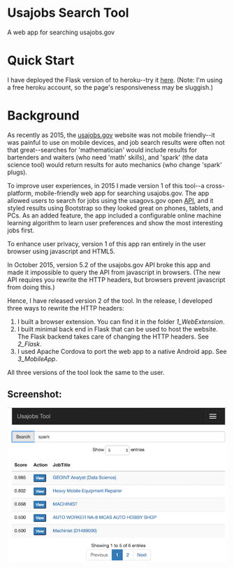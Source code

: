 # Usajobs Search Tool

A web app for searching usajobs.gov

# Quick Start

I have deployed the Flask version of to heroku--try it [here](https://usajobtool.herokuapp.com/).  (Note: I'm using a free heroku account, so the page's responsiveness may be sluggish.)

# Background

As recently as 2015, the [usajobs.gov](https://www.usajobs.gov) website
was not mobile friendly--it was painful to use on mobile devices, 
and job search results were often not 
that great--searches for 'mathematician' would include results for 
bartenders and waiters (who need 'math' skills), and 'spark' (the data science
tool) would return results for auto mechanics (who change 'spark' plugs).

To improve user experiences, in 2015 I made version 1 of this tool--a cross-platform, 
mobile-friendly web app for searching usajobs.gov. 
The app allowed users to search for jobs using the usagovs.gov open 
[API](https://developer.usajobs.gov/General), and it styled results using 
Bootstrap so they looked great on phones, tablets, and PCs. 
As an added feature, the app included a configurable online machine learning
algorithm to learn user preferences and show the most interesting jobs first.

To enhance user privacy, version 1 of this app ran entirely in the user browser using 
javascript and HTML5.  

In October 2015, version 5.2 of the usajobs.gov API broke this app and 
made it impossible to query the API from javascript in browsers.
(The new API requires you rewrite the HTTP headers, but 
browsers prevent javascript from doing this.)

Hence, I have released version 2 of the tool.  In the release, 
I developed three ways to rewrite the HTTP headers: 

1. I built a browser extension.  You can find it in the folder *1_WebExtension*.
2. I built minimal back end in Flask that can be used to host the website.
  The Flask backend takes care of changing the HTTP headers.  See *2_Flask*.
3. I used Apache Cordova to port the web app to a native Android app.
  See *3_MobileApp*.

All three versions of the tool look the same to the user.


## Screenshot:

![Screenshot of usajobs search tool](img.png)
